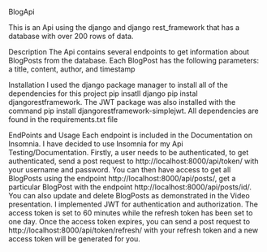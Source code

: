 BlogApi

This is an Api using the django and django rest_framework that has a database with over 200 rows of data.

Description
The Api contains several endpoints to get information about BlogPosts from the database. Each BlogPost has the following parameters: a title, content, author, and timestamp

Installation
I used the django package manager to install all of the dependencies for this project pip insatll django pip instal djangorestframework. The JWT package was also
installed with the command pip install djangorestframework-simplejwt. All dependencies are found in the requirements.txt file

EndPoints and Usage
Each endpoint is included in the Documentation on Insomnia. I have decided to use Insomnia for my Api Testing/Documentation.
Firstly, a user needs to be authenticated, to get authenticated, send a post request to http://localhost:8000/api/token/
with your username and password. You can then have access to get all BlogPosts using the endpoint http://localhost:8000/api/posts/,
get a particular BlogPost with the endpoint http://localhost:8000/api/posts/id/. You can also update and delete
BlogPosts as demonstrated in the Video presentation. 
I implemented JWT for authentication and authorization. The access token is set to 60 minutes while
the refresh token has been set to one day. Once the access token expires, you can send a post request to
http://localhost:8000/api/token/refresh/ with your refresh token and a new access token will be generated
for you. 


